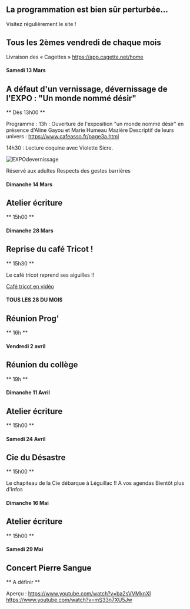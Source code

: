 

<!-- Exemple:

#### mardi 10 mars
## Café Oc.
** A partir de 18h30 **  
Où l'on partage <del>un bon repas à 8 €</del> tout en bavardant en occitan...   
__En auberge espagnole ! ! !__  
Chasdun pòrta son minjat e n'um boira tot aquò. Chacun apporte son repas et on mélange le tout. 
 [>>>> SOYEZ BENEVOLE,CLIQUEZ ICI<<<](http://www.date.marsnet.org/zqqlm9esy2sd2tfo)

fin exemple -->


## La programmation est bien sûr perturbée...
Visitez régulièrement le site !


## Tous les 2èmes vendredi de chaque mois
Livraison des « Cagettes »
https://app.cagette.net/home

#### Samedi 13 Mars

## A défaut d'un vernissage, dévernissage de l'EXPO : "Un monde nommé désir"
** Dès 13h00 **

Programme :
13h : Ouverture de l'exposition "un monde nommé désir" en présence d'Aline Gayou et Marie Humeau Mazière
Descriptif de leurs univers : https://www.cafeasso.fr/page3a.html


14h30 : Lecture coquine avec Violette Sicre.

![EXPOdevernissage](https://user-images.githubusercontent.com/77194514/110139433-4b4f6d00-7dd3-11eb-91e1-a3a2659715ff.jpg)


Réservé aux adultes 
Respects des gestes barrières

#### Dimanche 14 Mars

## Atelier écriture
** 15h00 ** 



#### Dimanche 28 Mars

## Reprise du café Tricot !
** 15h30 ** 

Le café tricot reprend ses aiguilles !!

[Café tricot en vidéo](https://www.youtube.com/watch?v=jydcYkppwXw)


#### TOUS LES 28 DU MOIS

## Réunion Prog'
** 16h **

#### Vendredi 2 avril

## Réunion du collège
** 19h **

#### Dimanche 11 Avril

## Atelier écriture
** 15h00 ** 

#### Samedi 24 Avril

## Cie du Désastre
** 15h00 ** 

Le chapiteau de la Cie débarque à Léguillac !! A vos agendas
Bientôt plus d'infos

#### Dimanche 16 Mai

## Atelier écriture
** 15h00 ** 

#### Samedi 29 Mai

## Concert Pierre Sangue
** A définir ** 

Aperçu : https://www.youtube.com/watch?v=ba2sVVMknXI
https://www.youtube.com/watch?v=mS33n7XU5Jw

